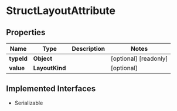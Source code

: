 

# StructLayoutAttribute

## Properties

Name | Type | Description | Notes
------------ | ------------- | ------------- | -------------
**typeId** | **Object** |  |  [optional] [readonly]
**value** | **LayoutKind** |  |  [optional]


## Implemented Interfaces

* Serializable


